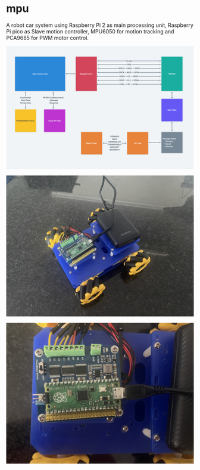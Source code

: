 # mpu

A robot car system using Raspberry Pi 2 as main processing unit, Raspberry Pi pico as Slave motion controller, MPU6050 for motion tracking and PCA9685 for PWM motor control.

![alt text](https://github.com/Fabrice-Beya/robot-car/blob/0dfa4a569ecc2751b2ae9f7f828b8e67c82686ea/System%20Overview.png)

![alt text](https://github.com/Fabrice-Beya/robot-car/blob/main/image_2.jpg)

![alt text](https://github.com/Fabrice-Beya/robot-car/blob/main/image_1.jpg)
